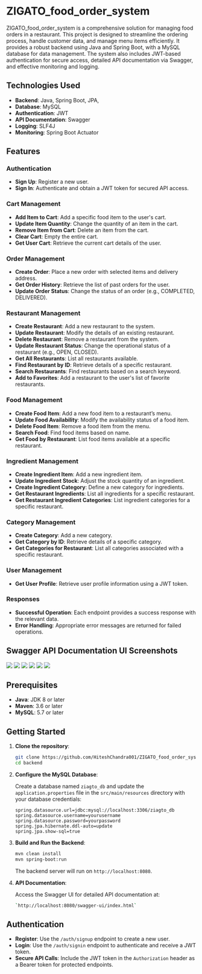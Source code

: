 # ZIGATO_food_order_system

ZIGATO_food_order_system is a comprehensive solution for managing food orders in a restaurant. This project is designed to streamline the ordering process, handle customer data, and manage menu items efficiently. It provides a robust backend using Java and Spring Boot, with a MySQL database for data management. The system also includes JWT-based authentication for secure access, detailed API documentation via Swagger, and effective monitoring and logging.

## Technologies Used

- **Backend**: Java, Spring Boot, JPA, 
- **Database**: MySQL
- **Authentication**: JWT
- **API Documentation**: Swagger
- **Logging**: SLF4J
- **Monitoring**: Spring Boot Actuator
  
## Features

### Authentication
- **Sign Up**: Register a new user.
- **Sign In**: Authenticate and obtain a JWT token for secured API access.

### Cart Management
- **Add Item to Cart**: Add a specific food item to the user's cart.
- **Update Item Quantity**: Change the quantity of an item in the cart.
- **Remove Item from Cart**: Delete an item from the cart.
- **Clear Cart**: Empty the entire cart.
- **Get User Cart**: Retrieve the current cart details of the user.

### Order Management
- **Create Order**: Place a new order with selected items and delivery address.
- **Get Order History**: Retrieve the list of past orders for the user.
- **Update Order Status**: Change the status of an order (e.g., COMPLETED, DELIVERED).

### Restaurant Management
- **Create Restaurant**: Add a new restaurant to the system.
- **Update Restaurant**: Modify the details of an existing restaurant.
- **Delete Restaurant**: Remove a restaurant from the system.
- **Update Restaurant Status**: Change the operational status of a restaurant (e.g., OPEN, CLOSED).
- **Get All Restaurants**: List all restaurants available.
- **Find Restaurant by ID**: Retrieve details of a specific restaurant.
- **Search Restaurants**: Find restaurants based on a search keyword.
- **Add to Favorites**: Add a restaurant to the user's list of favorite restaurants.

### Food Management
- **Create Food Item**: Add a new food item to a restaurant’s menu.
- **Update Food Availability**: Modify the availability status of a food item.
- **Delete Food Item**: Remove a food item from the menu.
- **Search Food**: Find food items based on name.
- **Get Food by Restaurant**: List food items available at a specific restaurant.

### Ingredient Management
- **Create Ingredient Item**: Add a new ingredient item.
- **Update Ingredient Stock**: Adjust the stock quantity of an ingredient.
- **Create Ingredient Category**: Define a new category for ingredients.
- **Get Restaurant Ingredients**: List all ingredients for a specific restaurant.
- **Get Restaurant Ingredient Categories**: List ingredient categories for a specific restaurant.

### Category Management
- **Create Category**: Add a new category.
- **Get Category by ID**: Retrieve details of a specific category.
- **Get Categories for Restaurant**: List all categories associated with a specific restaurant.

### User Management
- **Get User Profile**: Retrieve user profile information using a JWT token.

### Responses
- **Successful Operation**: Each endpoint provides a success response with the relevant data.
- **Error Handling**: Appropriate error messages are returned for failed operations.



## Swagger API Documentation UI Screenshots

<img src="https://imgur.com/wVQ9kik.png">
<img src="https://imgur.com/1zFrrko.png">
<img src="https://imgur.com/psaID1W.png">
<img src="https://imgur.com/d5PNfHE.png">
<img src="https://imgur.com/UG6iHqX.png">
<img src="https://imgur.com/uUhaiKD.png">



## Prerequisites

- **Java**: JDK 8 or later
- **Maven**: 3.6 or later
- **MySQL**: 5.7 or later

## Getting Started

1. **Clone the repository**:
    ```bash
    git clone https://github.com/HiteshChandra001/ZIGATO_food_order_system.git
    cd backend
    ```

2. **Configure the MySQL Database**:

    Create a database named `ziagto_db` and update the `application.properties` file in the `src/main/resources` directory with your database credentials:
    ```properties
    spring.datasource.url=jdbc:mysql://localhost:3306/ziagto_db
    spring.datasource.username=yourusername
    spring.datasource.password=yourpassword
    spring.jpa.hibernate.ddl-auto=update
    spring.jpa.show-sql=true
    ```

3. **Build and Run the Backend**:
    ```bash
    mvn clean install
    mvn spring-boot:run
    ```
    
    The backend server will run on `http://localhost:8080`.


3. **API Documentation**:

    Access the Swagger UI for detailed API documentation at:

    ```bash
    `http://localhost:8080/swagger-ui/index.html`
    ```


## Authentication

- **Register**: Use the `/auth/signup` endpoint to create a new user.
- **Login**: Use the `/auth/signin` endpoint to authenticate and receive a JWT token.
- **Secure API Calls**: Include the JWT token in the `Authorization` header as a Bearer token for protected endpoints.
